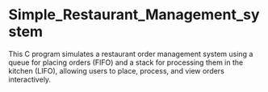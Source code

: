 # Simple_Restaurant_Management_system
This C program simulates a restaurant order management system using a queue for placing orders (FIFO) and a stack for processing them in the kitchen (LIFO), allowing users to place, process, and view orders interactively.
